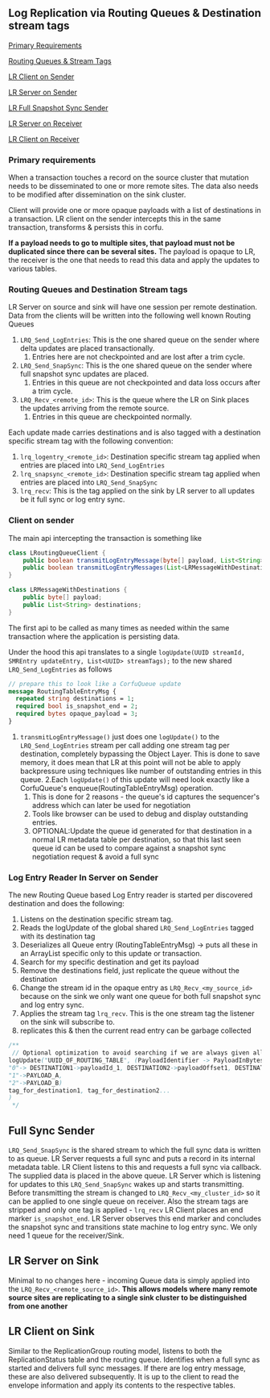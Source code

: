 ## Log Replication via Routing Queues & Destination stream tags

[Primary Requirements](#primary-requirements)

[Routing Queues & Stream Tags](#routing-queues-and-destination-stream-tags)

[LR Client on Sender](#client-on-sender)

[LR Server on Sender](#log-entry-reader-in-server-on-sender)

[LR Full Snapshot Sync Sender](#full-sync-sender)

[LR Server on Receiver](#lr-server-on-sink)

[LR Client on Receiver](#lr-client-on-sink)

### Primary requirements
When a transaction touches a record on the source cluster that mutation
needs to be disseminated to one or more remote sites.
The data also needs to be modified after dissemination on the sink cluster.

Client will provide one or more opaque payloads with a list of destinations in a transaction.
LR client on the sender intercepts this in the same transaction, transforms & persists this in corfu.

**If a payload needs to go to multiple sites, that payload must not be duplicated since there can be
several sites.**
The payload is opaque to LR, the receiver is the one that needs to read this data and apply the updates to various tables.

### Routing Queues and Destination Stream tags
LR Server on source and sink will have one session per remote destination.
Data from the clients will be written into the following well known Routing Queues
1. `LRQ_Send_LogEntries`: This is the one shared queue on the sender where delta updates are placed transactionally.
   1. Entries here are not checkpointed and are lost after a trim cycle.
2. `LRQ_Send_SnapSync`: This is the one shared queue on the sender where full snapshot sync updates are placed.
   1. Entries in this queue are not checkpointed and data loss occurs after a trim cycle.
3. `LRQ_Recv_<remote_id>`: This is the queue where the LR on Sink places the updates arriving from the remote source.
   1. Entries in this queue are checkpointed normally.

Each update made carries destinations and is also tagged with a destination specific stream tag with the following convention:
1. `lrq_logentry_<remote_id>`: Destination specific stream tag applied when entries are placed into `LRQ_Send_LogEntries`
2. `lrq_snapsync_<remote_id>`: Destination specific stream tag applied when entries are placed into `LRQ_Send_SnapSync`
3. `lrq_recv`: This is the tag applied on the sink by LR server to all updates be it full sync or log entry sync.

### Client on sender
The main api intercepting the transaction is something like 
```java
class LRoutingQueueClient {
    public boolean transmitLogEntryMessage(byte[] payload, List<String> destinations);
    public boolean transmitLogEntryMessages(List<LRMessageWithDestinations> messages); // optional?
}

class LRMessageWithDestinations {
    public byte[] payload;
    public List<String> destinations;
}
```
The first api to be called as many times as needed within the same transaction
where the application is persisting data.

Under the hood this api translates to a single `logUpdate(UUID streamId, SMREntry updateEntry, List<UUID> streamTags);`
to the new shared `LRQ_Send_LogEntries` as follows

```protobuf
// prepare this to look like a CorfuQueue update
message RoutingTableEntryMsg {
  repeated string destinations = 1;
  required bool is_snapshot_end = 2;
  required bytes opaque_payload = 3;
}
```

1. `transmitLogEntryMessage()` just does one `logUpdate()` to the `LRQ_Send_LogEntries` stream per call
adding one stream tag per destination, completely bypassing the Object Layer.
This is done to save memory, it does mean that LR at this point will not be able to apply backpressure using techniques like number of outstanding entries in this queue.
2.Each `logUpdate()` of this update will need look exactly like a CorfuQueue's enqueue(RoutingTableEntryMsg) operation.
   1. This is done for 2 reasons - the queue's id captures the sequencer's address which can later be used for negotiation
   2. Tools like browser can be used to debug and display outstanding entries.
   3. OPTIONAL:Update the queue id generated for that destination in a normal LR metadata table per destination, so that this last seen queue id can be used to compare against a snapshot sync negotiation request & avoid a full sync

### Log Entry Reader In Server on Sender
The new Routing Queue based Log Entry reader is started per discovered destination and does the following:
1. Listens on the destination specific stream tag.
2. Reads the logUpdate of the global shared `LRQ_Send_LogEntries` tagged with its destination tag
3. Deserializes all Queue entry (RoutingTableEntryMsg) -> puts all these in an ArrayList specific only to this update or transaction.
4. Search for my specific destination and get its payload
5. Remove the destinations field, just replicate the queue without the destination
6. Change the stream id in the opaque entry as `LRQ_Recv_<my_source_id>` because on the sink we only want one queue for both full snapshot sync and log entry sync.
7. Applies the stream tag `lrq_recv`. This is the one stream tag the listener on the sink will subscribe to.
8. replicates this & then the current read entry can be garbage collected

```java
/**
 // Optional optimization to avoid searching if we are always given all the payloads together
logUpdate("UUID_OF_ROUTING_TABLE", (PayloadIdentifier -> PayloadInBytes
"0"-> DESTINATION1->payloadId_1, DESTINATION2->payloadOffset1, DESTINATION3->payloadOffset2, Destinatio4->payloadOffset2)
"1"->PAYLOAD_A,
"2"->PAYLOAD_B)
tag_for_destination1, tag_for_destination2...
)
 */
```

## Full Sync Sender
`LRQ_Send_SnapSync` is the shared stream to which the full sync data is written to as queue.
LR Server requests a full sync and puts a record in its internal metadata table.
LR Client listens to this and requests a full sync via callback.
The supplied data is placed in the above queue.
LR Server which is listening for updates to this `LRQ_Send_SnapSync` wakes up and starts transmitting.
Before transmitting the stream is changed to `LRQ_Recv_<my_cluster_id>` so it can be applied to one single queue on receiver.
Also the stream tags are stripped and only one tag is applied - `lrq_recv`
LR Client places an end marker `is_snapshot_end`.
LR Server observes this end marker and concludes the snapshot sync and transitions state machine to log entry sync.
We only need 1 queue for the receiver/Sink.

## LR Server on Sink
Minimal to no changes here - incoming Queue data is simply applied into the `LRQ_Recv_<remote_source_id>`.
**This allows models where many remote source sites are replicating to a single sink cluster to be distinguished
from one another**

## LR Client on Sink
Similar to the ReplicationGroup routing model, listens to both the ReplicationStatus table and the routing queue.
Identifies when a full sync as started and delivers full sync messages.
If there are log entry message, these are also delivered subsequently.
It is up to the client to read the envelope information and apply its contents to the respective tables.